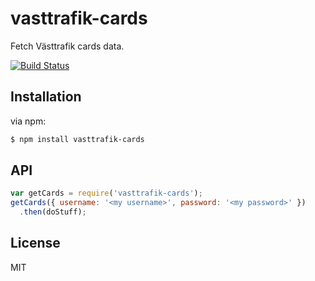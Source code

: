 # vasttrafik-cards

Fetch Västtrafik cards data.

[![Build Status](https://img.shields.io/travis/krawaller/vasttrafik-cards/master.svg)](https://travis-ci.org/krawaller/vasttrafik-cards)

## Installation

via npm:

```bash
$ npm install vasttrafik-cards
```

## API

```js
var getCards = require('vasttrafik-cards');
getCards({ username: '<my username>', password: '<my password>' })
  .then(doStuff);
```

## License

MIT
